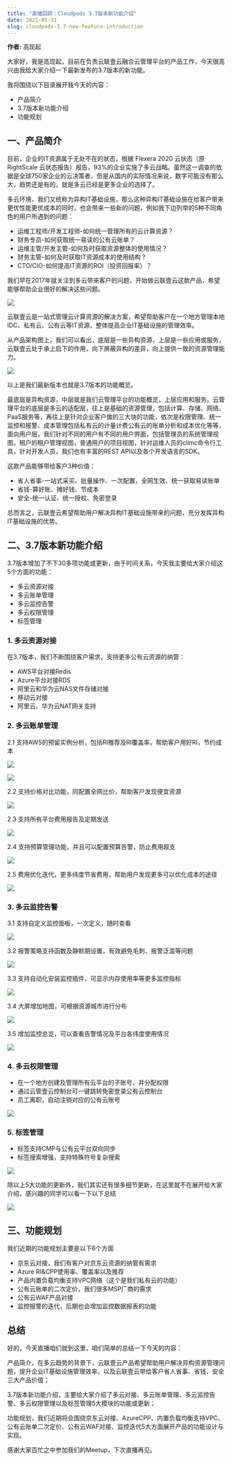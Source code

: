 ```yaml
---
title: "直播回顾：Cloudpods 3.7版本新功能介绍"
date: 2021-05-31
slug: cloudpods-3.7-new-feature-introduction
---
```


**作者:** 高现起

大家好，我是高现起，目前在负责云联壹云融合云管理平台的产品工作，今天很高兴由我给大家介绍一下最新发布的3.7版本的新功能。

我将围绕以下目录展开我今天的内容：

* 产品简介
* 3.7版本新功能介绍
* 功能规划

## 一、产品简介

目前，企业的IT资源属于无处不在的状态，根据 Flexera 2020 云状态（原 RightScale 云状态报告）报告，93%的企业实施了多云战略。虽然这一调查的依据是全球750家企业的云决策者，但是从国内的实际情况来说，数字可能没有那么大，趋势还是有的，就是多云已经是更多企业的选择了。

多云环境，我们又统称为异构IT基础设施，那么这种异构IT基础设施在给客户带来更优性能更优成本的同时，也会带来一些新的问题，例如我下边列举的5种不同角色的用户所遇到的问题：

* 运维工程师/开发工程师-如何统一管理所有的云计算资源？
* 财务专员-如何获取统一易读的公有云账单？
* 运维主管/开发主管-如何及时获取资源整体的使用情况？
* 财务主管-如何及时获取IT资源成本的使用结构？
* CTO/CIO-如何提高IT资源的ROI（投资回报率）？

我们早在2017年就关注到多云带来客户的问题，开始做云联壹云这款产品，希望能够帮助企业很好的解决这些问题。

![](./01.png)

云联壹云是一站式管理云计算资源的解决方案，希望帮助客户在一个地方管理本地IDC、私有云、公有云等IT资源，整体提高企业IT基础设施的管理效率。

从产品架构图上，我们可以看出，底层是一些异构资源，上层是一些应用或服务，云联壹云处于承上启下的作用，向下屏蔽异构的差异，向上提供一致的资源管理能力。

![](./02.png)

以上是我们最新版本也就是3.7版本的功能概览。

最底层是异构资源，中层就是我们云管理平台的功能概览，上层应用和服务。云管理平台的底层是多云的适配层，往上是基础的资源管理，包括计算、存储、网络、PaaS服务等，再往上是针对企业客户做的三大块的功能，依次是权限管理、统一监控和报警、成本管理包括私有云的计量计费公有云的账单分析和成本优化等等，面向用户层，我们针对不同的用户有不同的用户界面，包括管理员的系统管理视图，租户的租户管理视图，普通用户的项目视图，针对运维人员的climc命令行工具，针对开发人员，我们也有丰富的REST API以及各个开发语言的SDK。

这款产品能够带给客户3种价值：

* 省人省事-一站式采买、批量操作、一次配置，全网生效、统一获取易读账单
* 省钱-算好账、摊好钱、节成本
* 安全-统一认证、统一授权、免密登录

总而言之，云联壹云希望帮助用户解决异构IT基础设施带来的问题，充分发挥异构IT基础设施的优势。

## 二、3.7版本新功能介绍

3.7版本增加了不下30多项功能或更新，由于时间关系，今天我主要给大家介绍这5个方面的功能：

* 多云资源对接
* 多云账单管理
* 多云监控告警
* 多云权限管理
* 标签管理

### 1. 多云资源对接

在3.7版本，我们不断围绕客户需求，支持更多公有云资源的纳管：

* AWS平台对接Redis
* Azure平台对接RDS
* 阿里云和华为云NAS文件存储对接
* 移动云对接
* 阿里云、华为云NAT网关支持

### 2. 多云账单管理

2.1 支持AWS的预留实例分析，包括RI推荐及RI覆盖率，帮助客户用好RI，节约成本

![](./03.png)

![](./04.png)

2.2 支持价格对比功能，同配置全网比价，帮助客户发现便宜资源

![](./05.png)

2.3 支持所有平台费用报告及定期发送

![](./06.png)

2.4 支持预算管理功能，并且可以配置预算告警，防止费用超支

![](./07.png)

2.5 费用优化迭代，更多纬度节省费用，帮助用户发现更多可以优化成本的途径

![](./08.png)

### 3. 多云监控告警

3.1 支持自定义监控面板，一次定义，随时查看

![](./09.png)

3.2 报警策略支持函数及静默期设置，有效避免毛刺、报警泛滥等问题

![](./10.png)

3.3 支持自动化安装监控插件，可显示内存使用率等更多监控指标

![](./11.png)

3.4 大屏增加地图，可根据资源城市进行分布

![](./12.png)

3.5 增加监控总览，可以查看告警情况及平台各纬度使用情况

![](./13.png)

### 4. 多云权限管理

* 在一个地方创建及管理所有云平台的子账号，并分配权限
* 通过云管壹云控制台可一键跳转免密登录公有云控制台
* 员工离职，自动注销对应的公有云账号

![](./14.png)

### 5. 标签管理

* 标签支持CMP与公有云平台双向同步
* 标签搜索增强，支持特殊符号复杂搜索

![](./15.png)

除以上5大功能的更新外，我们其实还有很多细节更新，在这里就不在展开给大家介绍，感兴趣的同学可以看一下以下总结

![](./16.png)

## 三、功能规划

我们近期的功能规划主要是以下6个方面

* 京东云对接，我们有客户对京东云资源的纳管有需求
* Azure RI&CPP使用率、覆盖率以及推荐
* 产品内置负载均衡支持VPC网络（这个是我们私有云的功能）
* 公有云账单的二次定价，我们很多MSP厂商的需求
* 公有云WAF产品对接
* 监控报警的迭代，后期也会增加监控数据报表的功能

## 总结

好的，今天直播咱们就到这里，咱们简单的总结一下今天的内容：

产品简介，在多云趋势的背景下，云联壹云产品希望帮助用户解决异构资源管理问题，提升企业IT基础设施管理效率，以及云联壹云带给客户省人省事、省钱、安全三大产品价值；

3.7版本新功能介绍，主要给大家介绍了多云对接、多云账单管理、多云监控告警、多云权限管理以及标签管理5大模块的功能或更新；

功能规划，我们近期将会围绕京东云对接、AzureCPP、内置负载均衡支持VPC、公有云账单二次定价、公有云WAF对接、监控迭代5大方面展开产品的功能设计与实现。

感谢大家百忙之中参加我们的Meetup，下次直播再见。
